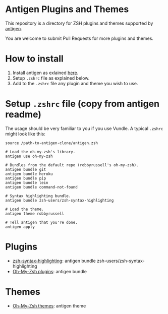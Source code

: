 Antigen Plugins and Themes
==========================

This repository is a directory for ZSH plugins and themes supported by [antigen](https://github.com/zsh-users/antigen).

You are welcome to submit Pull Requests for more plugins and themes.

How to install
==============
1. Install antigen as exlained [here](https://github.com/zsh-users/antigen).
2. Setup `.zshrc` file as explained below.
3. Add to the `.zshrc` file any plugin and theme you wish to use.

Setup `.zshrc` file (copy from antigen readme)
==============================================
The usage should be very familiar to you if you use Vundle. A typical `.zshrc` might look like this:

    source /path-to-antigen-clone/antigen.zsh

    # Load the oh-my-zsh's library.
    antigen use oh-my-zsh

    # Bundles from the default repo (robbyrussell's oh-my-zsh).
    antigen bundle git
    antigen bundle heroku
    antigen bundle pip
    antigen bundle lein
    antigen bundle command-not-found

    # Syntax highlighting bundle.
    antigen bundle zsh-users/zsh-syntax-highlighting

    # Load the theme.
    antigen theme robbyrussell

    # Tell antigen that you're done.
    antigen apply


Plugins
=======
* [zsh-syntax-highlighting](https://github.com/zsh-users/zsh-syntax-highlighting): antigen bundle zsh-users/zsh-syntax-highlighting
* [Oh-My-Zsh plugins](https://github.com/robbyrussell/oh-my-zsh/wiki/Plugins-Overview): antigen bundle <plugin name>

Themes
======
* [Oh-My-Zsh themes](https://github.com/robbyrussell/oh-my-zsh/wiki/Themes): antigen theme <theme name>
